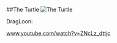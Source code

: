 ##The Turtle
![The Turtle](http://www.gadihh.com/uploads/4/6/9/1/46913929/1429731520.png)

DragLoon:

www.youtube.com/watch?v=ZNcLz_dttjc
